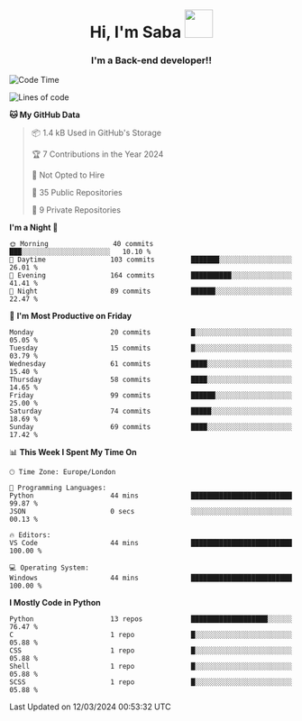 <h1 align="center">Hi, I'm Saba <img src="https://media.giphy.com/media/EdB2g3VFDoKs57oe1w/giphy.gif" width="50"></h1>
<h3 align="center">I'm a Back-end developer!!</h3>

<!--START_SECTION:waka-->
![Code Time](http://img.shields.io/badge/Code%20Time-805%20hrs%207%20mins-blue)

![Lines of code](https://img.shields.io/badge/From%20Hello%20World%20I%27ve%20Written-53.9%20thousand%20lines%20of%20code-blue)

**🐱 My GitHub Data** 

> 📦 1.4 kB Used in GitHub's Storage 
 > 
> 🏆 7 Contributions in the Year 2024
 > 
> 🚫 Not Opted to Hire
 > 
> 📜 35 Public Repositories 
 > 
> 🔑 9 Private Repositories 
 > 
**I'm a Night 🦉** 

```text
🌞 Morning                40 commits          ███░░░░░░░░░░░░░░░░░░░░░░   10.10 % 
🌆 Daytime                103 commits         ███████░░░░░░░░░░░░░░░░░░   26.01 % 
🌃 Evening                164 commits         ██████████░░░░░░░░░░░░░░░   41.41 % 
🌙 Night                  89 commits          ██████░░░░░░░░░░░░░░░░░░░   22.47 % 
```
📅 **I'm Most Productive on Friday** 

```text
Monday                   20 commits          █░░░░░░░░░░░░░░░░░░░░░░░░   05.05 % 
Tuesday                  15 commits          █░░░░░░░░░░░░░░░░░░░░░░░░   03.79 % 
Wednesday                61 commits          ████░░░░░░░░░░░░░░░░░░░░░   15.40 % 
Thursday                 58 commits          ████░░░░░░░░░░░░░░░░░░░░░   14.65 % 
Friday                   99 commits          ██████░░░░░░░░░░░░░░░░░░░   25.00 % 
Saturday                 74 commits          █████░░░░░░░░░░░░░░░░░░░░   18.69 % 
Sunday                   69 commits          ████░░░░░░░░░░░░░░░░░░░░░   17.42 % 
```


📊 **This Week I Spent My Time On** 

```text
🕑︎ Time Zone: Europe/London

💬 Programming Languages: 
Python                   44 mins             █████████████████████████   99.87 % 
JSON                     0 secs              ░░░░░░░░░░░░░░░░░░░░░░░░░   00.13 % 

🔥 Editors: 
VS Code                  44 mins             █████████████████████████   100.00 % 

💻 Operating System: 
Windows                  44 mins             █████████████████████████   100.00 % 
```

**I Mostly Code in Python** 

```text
Python                   13 repos            ███████████████████░░░░░░   76.47 % 
C                        1 repo              █░░░░░░░░░░░░░░░░░░░░░░░░   05.88 % 
CSS                      1 repo              █░░░░░░░░░░░░░░░░░░░░░░░░   05.88 % 
Shell                    1 repo              █░░░░░░░░░░░░░░░░░░░░░░░░   05.88 % 
SCSS                     1 repo              █░░░░░░░░░░░░░░░░░░░░░░░░   05.88 % 
```




 Last Updated on 12/03/2024 00:53:32 UTC
<!--END_SECTION:waka-->
